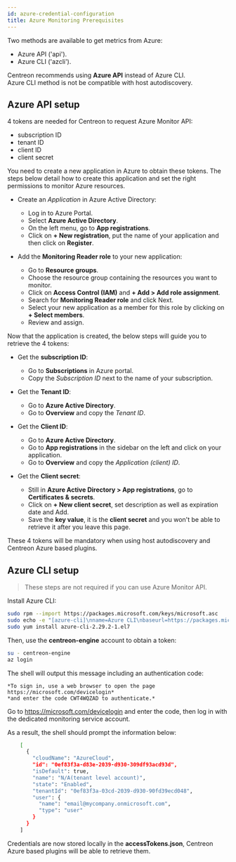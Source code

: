 ```yaml
---
id: azure-credential-configuration
title: Azure Monitoring Prerequisites
---
```

Two methods are available to get metrics from Azure:
* Azure API ('api').
* Azure CLI ('azcli').

Centreon recommends using **Azure API** instead of Azure CLI.  
Azure CLI method is not be compatible with host autodiscovery.

## Azure API setup 

4 tokens are needed for Centreon to request Azure Monitor API:
* subscription ID
* tenant ID
* client ID
* client secret 

You need to create a new application in Azure to obtain these tokens. The steps below detail how to create this application and set the right permissions to monitor Azure resources.

* Create an *Application* in Azure Active Directory:
	- Log in to Azure Portal.
	- Select **Azure Active Directory**.
	- On the left menu, go to **App registrations**.
	- Click on **+ New registration**, put the name of your application and then click on **Register**.
	
* Add the **Monitoring Reader role** to your new application:
	- Go to **Resource groups**.
	- Choose the resource group containing the resources you want to monitor. 
	- Click on **Access Control (IAM)** and **+ Add > Add role assignment**.
	- Search for **Monitoring Reader role** and click Next.
	- Select your new application as a member for this role by clicking on **+ Select members**.
	- Review and assign.
	
Now that the application is created, the below steps will guide you to retrieve the 4 tokens: 
* Get the **subscription ID**:
	- Go to **Subscriptions** in Azure portal. 
	- Copy the *Subscription ID* next to the name of your subscription.
* Get the **Tenant ID**:
	- Go to **Azure Active Directory**.
	- Go to **Overview** and copy the *Tenant ID*.
	
* Get the **Client ID**:
	- Go to **Azure Active Directory**.
	- Go to **App registrations** in the sidebar on the left and click on your application.
	- Go to **Overview** and copy the *Application (client) ID*.
* Get the **Client secret**:
	- Still in **Azure Active Directory > App registrations**, go to **Certificates & secrets**.
	- Click on **+ New client secret**, set description as well as expiration date and Add.
	- Save the **key value**, it is the **client secret** and you won't be able to retrieve it after you leave this page.
	
These 4 tokens will be mandatory when using host autodiscovery and Centreon Azure based plugins. 

## Azure CLI setup 

> These steps are not required if you can use Azure Monitor API.

Install Azure CLI:

```bash
sudo rpm --import https://packages.microsoft.com/keys/microsoft.asc
sudo echo -e "[azure-cli]\nname=Azure CLI\nbaseurl=https://packages.microsoft.com/yumrepos/azure-cli\nenabled=1\ngpgcheck=1\ngpgkey=https://packages.microsoft.com/keys/microsoft.asc" > /etc/yum.repos.d/azure-cli.repo
sudo yum install azure-cli-2.29.2-1.el7
```

Then, use the **centreon-engine** account to obtain a token:

```bash
su - centreon-engine
az login
```

The shell will output this message including an authentication code:

	*To sign in, use a web browser to open the page https://microsoft.com/devicelogin*
	*and enter the code CWT4WQZAD to authenticate.*

Go to <https://microsoft.com/devicelogin> and enter the code, then log in with the dedicated monitoring service account.

As a result, the shell should prompt the information below:

```bash
	[
	  {
		"cloudName": "AzureCloud",
		"id": "0ef83f3a-d83e-2039-d930-309df93acd93d",
		"isDefault": true,
		"name": "N/A(tenant level account)",
		"state": "Enabled",
		"tenantId": "0ef83f3a-03cd-2039-d930-90fd39ecd048",
		"user": {
		  "name": "email@mycompany.onmicrosoft.com",
		  "type": "user"
		}
	  }
	]
```

Credentials are now stored locally in the **accessTokens.json**, Centreon Azure based plugins will be able to retrieve them.
